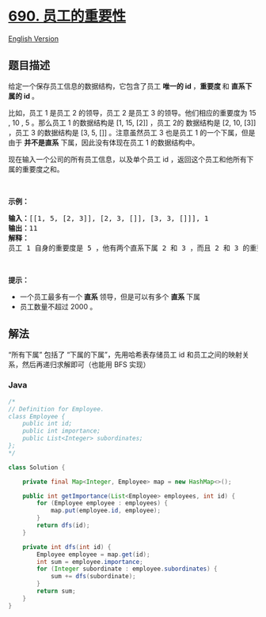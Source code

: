 # [690. 员工的重要性](https://leetcode.cn/problems/employee-importance)

[English Version](/solution/0600-0699/0690.Employee%20Importance/README_EN.md)

## 题目描述

<p>给定一个保存员工信息的数据结构，它包含了员工 <strong>唯一的 id </strong>，<strong>重要度 </strong>和 <strong>直系下属的 id </strong>。</p>

<p>比如，员工 1 是员工 2 的领导，员工 2 是员工 3 的领导。他们相应的重要度为 15 , 10 , 5 。那么员工 1 的数据结构是 [1, 15, [2]] ，员工 2的 数据结构是 [2, 10, [3]] ，员工 3 的数据结构是 [3, 5, []] 。注意虽然员工 3 也是员工 1 的一个下属，但是由于 <strong>并不是直系</strong> 下属，因此没有体现在员工 1 的数据结构中。</p>

<p>现在输入一个公司的所有员工信息，以及单个员工 id ，返回这个员工和他所有下属的重要度之和。</p>

<p> </p>

<p><strong>示例：</strong></p>

<pre>
<strong>输入：</strong>[[1, 5, [2, 3]], [2, 3, []], [3, 3, []]], 1
<strong>输出：</strong>11
<strong>解释：</strong>
员工 1 自身的重要度是 5 ，他有两个直系下属 2 和 3 ，而且 2 和 3 的重要度均为 3 。因此员工 1 的总重要度是 5 + 3 + 3 = 11 。
</pre>

<p> </p>

<p><strong>提示：</strong></p>

<ul>
	<li>一个员工最多有一个<strong> 直系 </strong>领导，但是可以有多个 <strong>直系 </strong>下属</li>
	<li>员工数量不超过 2000 。</li>
</ul>

## 解法

“所有下属” 包括了 “下属的下属”，先用哈希表存储员工 id 和员工之间的映射关系，然后再递归求解即可（也能用 BFS 实现）

### **Java**

```java
/*
// Definition for Employee.
class Employee {
    public int id;
    public int importance;
    public List<Integer> subordinates;
};
*/

class Solution {

    private final Map<Integer, Employee> map = new HashMap<>();

    public int getImportance(List<Employee> employees, int id) {
        for (Employee employee : employees) {
            map.put(employee.id, employee);
        }
        return dfs(id);
    }

    private int dfs(int id) {
        Employee employee = map.get(id);
        int sum = employee.importance;
        for (Integer subordinate : employee.subordinates) {
            sum += dfs(subordinate);
        }
        return sum;
    }
}
```
